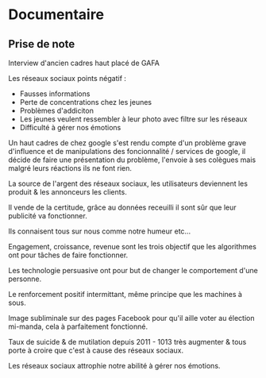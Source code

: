 # Documentaire

## Prise de note

Interview d'ancien cadres haut placé de GAFA

Les réseaux sociaux points négatif :

* Fausses informations
* Perte de concentrations chez les jeunes
* Problèmes d'addiciton
* Les jeunes veulent ressembler à leur photo avec filtre sur les réseaux
* Difficulté à gérer nos émotions

Un haut cadres de chez google s'est rendu compte d'un problème grave d'influence et de manipulations des foncionnalité / services de google, il décide de faire une présentation du problème, l'envoie à ses colègues mais malgré leurs réactions ils ne font rien.

La source de l'argent des réseaux sociaux, les utilisateurs deviennent les produit & les annonceurs les clients.

Il vende de la certitude, grâce au données receuilli il sont sûr que leur publicité va fonctionner.

Ils connaisent tous sur nous comme notre humeur etc...

Engagement, croissance, revenue sont les trois objectif que les algorithmes ont pour tâches de faire fonctionner.

Les technologie persuasive ont pour but de changer le comportement d'une personne.

Le renforcement positif intermittant, même principe que les machines à sous.

Image subliminale sur des pages Facebook pour qu'il aille voter au élection mi-manda, cela à parfaitement fonctionné.

Taux de suicide & de mutilation depuis 2011 - 1013 très augmenter & tous porte à croire que c'est à cause des réseaux sociaux.

Les réseaux sociaux attrophie notre abilité à gérer nos émotions.
